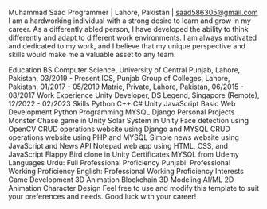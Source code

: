 Muhammad Saad
Programmer | Lahore, Pakistan | saad586305@gmail.com
I am a hardworking individual with a strong desire to learn and grow in my career. As a differently abled person, I have developed the ability to think differently and adapt to different work environments. I am always motivated and dedicated to my work, and I believe that my unique perspective and skills would make me a valuable asset to any team.

Education
BS Computer Science, University of Central Punjab, Lahore, Pakistan, 03/2019 - Present
ICS, Punjab Group of Colleges, Lahore, Pakistan, 01/2017 - 05/2019
Matric, Private, Lahore, Pakistan, 06/2015 - 08/2017
Work Experience
Unity Developer, DS Legend, Singapore (Remote), 12/2022 - 02/2023
Skills
Python
C++
C#
Unity
JavaScript
Basic Web Development
Python Programming
MYSQL
Django
Personal Projects
Monster Chase game in Unity
Solar System in Unity
Face detection using OpenCV
CRUD operations website using Django and MYSQL
CRUD operations website using PHP and MYSQL
Simple news website using JavaScript and News API
Notepad web app using HTML, CSS, and JavaScript
Flappy Bird clone in Unity
Certificates
MYSQL from Udemy
Languages
Urdu: Full Professional Proficiency
Punjabi: Professional Working Proficiency
English: Professional Working Proficiency
Interests
Game Development
3D Animation
Blockchain
3D Modeling
AI/ML
2D Animation
Character Design
Feel free to use and modify this template to suit your preferences and needs. Good luck with your career!



